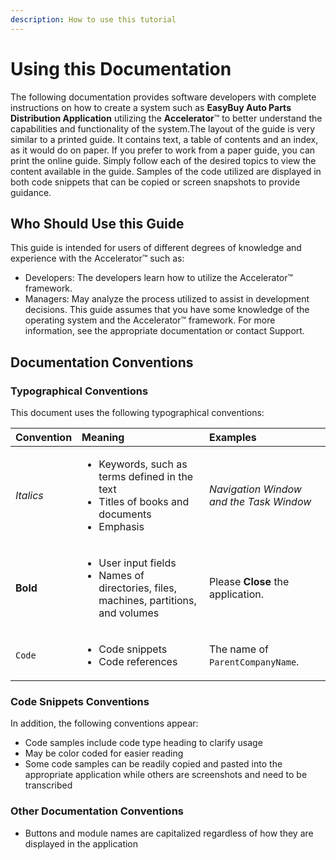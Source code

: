 ```yaml
---
description: How to use this tutorial
---
```


# Using this Documentation

The following documentation provides software developers with complete instructions on how to create a system such as **EasyBuy Auto Parts Distribution Application** utilizing the **Accelerator**™ to better understand the capabilities and functionality of the system.The layout of the guide is very similar to a printed guide. It contains text, a table of contents and an index, as it would do on paper. If you prefer to work from a paper guide, you can print the online guide. Simply follow each of the desired topics to view the content available in the guide. Samples of the code utilized are displayed in both code snippets that can be copied or screen snapshots to provide guidance.


## Who Should Use this Guide

This guide is intended for users of different degrees of knowledge and experience with the Accelerator™ such as:
- Developers: The developers learn how to utilize the Accelerator™ framework.
- Managers: May analyze the process utilized to assist in development decisions.
This guide assumes that you have some knowledge of the operating system and the Accelerator™ framework.
For more information, see the appropriate documentation or contact Support.


## Documentation Conventions

### Typographical Conventions

This document uses the following typographical conventions:

| Convention | Meaning | Examples     |
| :---       | :---   |          :--- |
| *Italics*  | <ul><li>Keywords, such as terms defined in the text</li><li>Titles of books and documents</li><li>Emphasis</li></ul> | *Navigation Window and the Task Window* |
| **Bold**   | <ul><li>User input fields</li><li>Names of directories, files, machines, partitions, and volumes</li></ul> | Please **Close** the application. |
| `Code`     | <ul><li>Code snippets</li><li>Code references</li></ul> | The name of `ParentCompanyName`. |

### Code Snippets Conventions

In addition, the following conventions appear:
- Code samples include code type heading to clarify usage
- May be color coded for easier reading
- Some code samples can be readily copied and pasted into the appropriate application while others are screenshots and need to be transcribed

### Other Documentation Conventions

- Buttons and module names are capitalized regardless of how they are displayed in the application